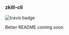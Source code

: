 ### zkill-cli

![travis badge](https://travis-ci.org/odstderek/zkill-cli.svg?branch=master)

Better README coming soon.
